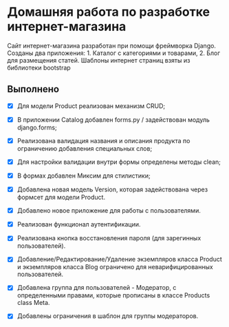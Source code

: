 # Домашняя работа по разработке интернет-магазина
Сайт интернет-магазина разработан при помощи фреймворка Django. Созданы два приложения: 1. Каталог с категориями и товарами, 2. Блог для размещения статей.
Шаблоны интернет страниц взяты из библиотеки bootstrap

## Выполнено
- [x] Для модели Product реализован механизм CRUD;
- [x] В приложении Catalog добавлен forms.py / задействован модуль django.forms;
- [x] Реализована валидация названия и описания продукта по ограничению добавления специальных слов;
- [x] Для настройки валидации внутри формы определены методы clean;
- [x] В формах добавлен Миксим для стилистики;
- [x] Добавлена новая модель Version, которая задействована через формсет для модели Product.
- [x] Добавлено новое приложение для работы с пользователями.
- [x] Реализован функционал аутентификации.
- [x] Реализована кнопка восстановления пароля (для зарегинных пользователей).
- [x] Добавление/Редактирование/Удаление экземпляров класса Product и экземпляров класса Blog ограничено для неварифицированных пользователей.
- [x] Добавлена группа для пользователей - Модератор, с определенными правами, которые прописаны в классе Products class Meta.
- [x] Добавлены ограничения в шаблон для группы модераторов.

